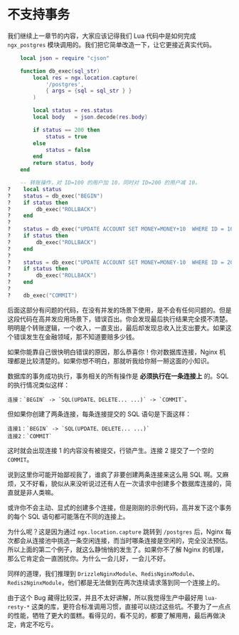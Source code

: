 # 不支持事务

我们继续上一章节的内容，大家应该记得我们 Lua 代码中是如何完成 `ngx_postgres` 模块调用的。我们把它简单改造一下，让它更接近真实代码。

```lua
    local json = require "cjson"

    function db_exec(sql_str)
        local res = ngx.location.capture(
            '/postgres',
            { args = {sql = sql_str } }
        )

        local status = res.status
        local body   = json.decode(res.body)

        if status == 200 then
            status = true
        else
            status = false
        end
        return status, body
    end

    -- 转账操作，对 ID=100 的用户加 10，同时对 ID=200 的用户减 10。
?    local status
?    status = db_exec("BEGIN")
?    if status then
?        db_exec("ROLLBACK")
?    end
?
?    status = db_exec("UPDATE ACCOUNT SET MONEY=MONEY+10  WHERE ID = 100")
?    if status then
?        db_exec("ROLLBACK")
?    end
?
?    status = db_exec("UPDATE ACCOUNT SET MONEY=MONEY-10  WHERE ID = 200")
?    if status then
?        db_exec("ROLLBACK")
?    end
?
?    db_exec("COMMIT")
```

后面这部分有问题的代码，在没有并发的场景下使用，是不会有任何问题的。但是这段代码在高并发应用场景下，错误百出。你会发现最后执行结果完全摸不清楚。明明是个转账逻辑，一个收入，一直支出，最后却发现总收入比支出要大。如果这个错误发生在金融领域，那不知道要赔多少钱。

如果你能靠自己很快明白错误的原因，那么恭喜你！你对数据库连接，Nginx 机理都是比较清楚的。如果你想不明白，那就听我给你掰一掰这面的小知识。

数据库的事务成功执行，事务相关的所有操作是 **必须执行在一条连接上** 的。SQL 的执行情况类似这样：

```
连接：`BEGIN` -> `SQL(UPDATE、DELETE... ...)` -> `COMMIT`。
```

但如果你创建了两条连接，每条连接提交的 SQL 语句是下面这样：

```
连接1：`BEGIN` -> `SQL(UPDATE、DELETE... ...)`
连接2：`COMMIT`
```

这时就会出现连接 1 的内容没有被提交，行锁产生。连接 2 提交了一个空的 `COMMIT`。

说到这里你可能开始鄙视我了，谁疯了非要创建两条连接来这么用 SQL 啊。又麻烦，又不好看，貌似从来没听说过还有人在一次请求中创建多个数据库连接的，简直就是非人类嘛。

或许你不会主动、显式的创建多个连接，但是刚刚的示例代码，高并发下这个事务的每个 SQL 语句都可能落在不同的连接上。

为什么呢？这是因为通过 `ngx.location.capture` 跳转到 `/postgres` 后，Nginx 每次都会从连接池中挑选一条空闲连接，而当时哪条连接是空闲的，完全没法预估。所以上面的第二个例子，就这么静悄悄的发生了。如果你不了解 Nginx 的机理，那么它肯定会一直困扰你。为什么一会儿好，一会儿不好。

同样的道理，我们推理到 `DrizzleNginxModule`、`RedisNginxModule`、`Redis2NginxModule`，他们都是无法做到在两次连续请求落到同一个连接上的。

由于这个 Bug 藏得比较深，并且不太好讲解，所以我觉得生产中最好用 `lua-resty-*` 这类的库，更符合标准调用习惯，直接可以绕过这些坑。不要为了一点点的性能，牺牲了更大的蛋糕。看得见的，看不见的，都要了解用用，最后再做决定，肯定不吃亏。
